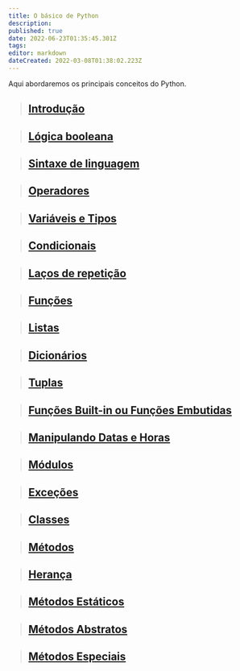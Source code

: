 ```yaml
---
title: O básico de Python
description: 
published: true
date: 2022-06-23T01:35:45.301Z
tags: 
editor: markdown
dateCreated: 2022-03-08T01:38:02.223Z
---
```


Aqui abordaremos os principais conceitos do Python.

> ## [Introdução](/python/python-intro)

> ## [Lógica booleana](/python/logica)

> ## [Sintaxe de linguagem](/python/sintaxe)

> ## [Operadores](/python/operadores)

> ## [Variáveis e Tipos](/python/variaveis)

> ## [Condicionais](/python/condicionais)

> ## [Laços de repetição](/python/lacos)

> ## [Funções](/python/funcoes)

> ## [Listas](/python/listas)

> ## [Dicionários](/python/dicionarios)

> ## [Tuplas](/python/tuplas)

> ## [Funções Built-in ou Funções Embutidas](/python/funcoes-buildin)

> ## [Manipulando Datas e Horas](/python/datas-e-horas)

> ## [Módulos](/python/modulos)

> ## [Exceções](/python/excecoes)

> ## [Classes](/python/classes)

> ## [Métodos](/python/metodos)

> ## [Herança](/python/heranca)

> ## [Métodos Estáticos](/python/metodos-estaticos)

> ## [Métodos Abstratos](/python/metodos-abstratos)

> ## [Métodos Especiais](/python/metodos-especiais)
